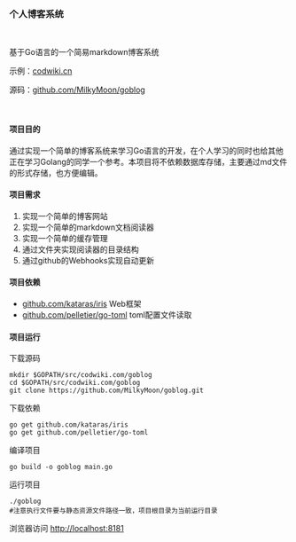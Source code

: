 ### 个人博客系统
<br description/>

基于Go语言的一个简易markdown博客系统 

示例：[codwiki.cn](https://codwiki.cn) 

源码：[github.com/MilkyMoon/goblog](https://github.com/MilkyMoon/goblog)

<br description/>

#### 项目目的
通过实现一个简单的博客系统来学习Go语言的开发，在个人学习的同时也给其他正在学习Golang的同学一个参考。本项目将不依赖数据库存储，主要通过md文件的形式存储，也方便编辑。

#### 项目需求
1. 实现一个简单的博客网站
2. 实现一个简单的markdown文档阅读器
3. 实现一个简单的缓存管理
4. 通过文件夹实现阅读器的目录结构
5. 通过github的Webhooks实现自动更新

#### 项目依赖
- [github.com/kataras/iris](https://github.com/kataras/iris) Web框架
- [github.com/pelletier/go-toml](https://github.com/pelletier/go-toml) toml配置文件读取

#### 项目运行
下载源码
```shell script
mkdir $GOPATH/src/codwiki.com/goblog
cd $GOPATH/src/codwiki.com/goblog
git clone https://github.com/MilkyMoon/goblog.git
```
下载依赖

```shell
go get github.com/kataras/iris
go get github.com/pelletier/go-toml
```

编译项目

```shell script
go build -o goblog main.go
```
运行项目
```shell script
./goblog
#注意执行文件要与静态资源文件路径一致，项目根目录为当前运行目录
```
浏览器访问
[http://localhost:8181](http://localhost:8181)